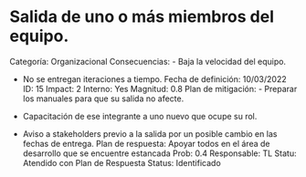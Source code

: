 # Salida de uno o más miembros del equipo.

Categoría: Organizacional
Consecuencias: - Baja la velocidad del equipo.
- No se entregan iteraciones a tiempo.
Fecha de definición: 10/03/2022
ID: 15
Impact: 2
Interno: Yes
Magnitud: 0.8
Plan de mitigación: - Preparar los manuales para que su salida no afecte.

- Capacitación de ese integrante a uno nuevo que ocupe su rol.

- Aviso a stakeholders previo a la salida por un posible cambio en las fechas de entrega.
Plan de respuesta: Apoyar todos en el área de desarrollo que se encuentre estancada
Prob: 0.4
Responsable: TL
Statu: Atendido con Plan de Respuesta
Status: Identificado